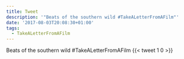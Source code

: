 ```yaml
---
title: Tweet
description: '"Beats of the southern wild #TakeALetterFromAFilm"'
date: '2017-08-03T20:08:30+01:00'
tags:
  - TakeALetterFromAFilm
---
```

Beats of the southern wild #TakeALetterFromAFilm
      {{< tweet 1 0 >}}
    

